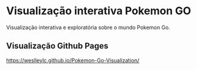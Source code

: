 # Visualização interativa Pokemon GO
Visualização interativa e exploratória sobre o mundo Pokemon Go.

## Visualização Github Pages
https://weslleylc.github.io/Pokemon-Go-Visualization/

